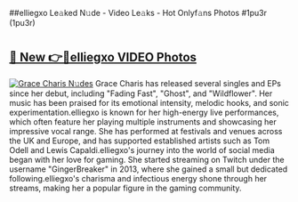 ##elliegxo Le𝚊ked N𝚞de - Video Le𝚊ks - Hot Onlyf𝚊ns Photos #1pu3r (1pu3r)

# <h2><a href="https://mediaupload.pro?title=elliegxo&ref=9FEB">🔗 New 👉🔴elliegxo VIDEO Photos</a></h2>

[![Grace Charis N𝚞des](https://i.imgur.com/rIISA9y.gif)](https://mediaupload.pro?title=elliegxo&ref=9FEB)
Grace Charis has released several singles and EPs since her debut, including "Fading Fast", "Ghost", and "Wildflower". Her music has been praised for its emotional intensity, melodic hooks, and sonic experimentation.elliegxo is known for her high-energy live performances, which often feature her playing multiple instruments and showcasing her impressive vocal range. She has performed at festivals and venues across the UK and Europe, and has supported established artists such as Tom Odell and Lewis Capaldi.elliegxo's journey into the world of social media began with her love for gaming. She started streaming on Twitch under the username "GingerBreaker" in 2013, where she gained a small but dedicated following.elliegxo's charisma and infectious energy shone through her streams, making her a popular figure in the gaming community.